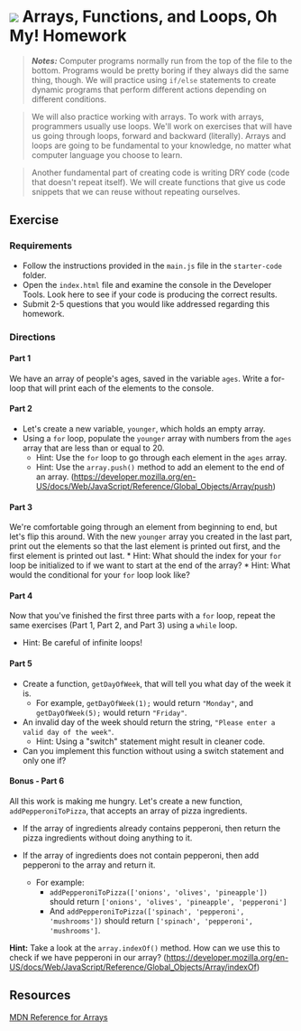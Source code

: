 # ![](https://ga-dash.s3.amazonaws.com/production/assets/logo-9f88ae6c9c3871690e33280fcf557f33.png) Arrays, Functions, and Loops, Oh My! Homework
>***Notes:*** Computer programs normally run from the top of the file to the bottom. Programs would be pretty boring if they always did the same thing, though. We will practice using `if/else` statements to create dynamic programs that perform different actions depending on different conditions.

> We will also practice working with arrays. To work with arrays, programmers usually use loops. We'll work on exercises that will have us going through loops, forward and backward (literally). Arrays and loops are going to be fundamental to your knowledge, no matter what computer language you choose to learn.

> Another fundamental part of creating code is writing DRY code (code that doesn't repeat itself). We will create functions that give us code snippets that we can reuse without repeating ourselves.

## Exercise

### Requirements
* Follow the instructions provided in the `main.js` file in the `starter-code` folder.
* Open the `index.html` file and examine the console in the Developer Tools. Look here to see if your code is producing the correct results.
* Submit 2-5 questions that you would like addressed regarding this homework.

### Directions

#### Part 1
We have an array of people's ages, saved in the variable `ages`.
	Write a for-loop that will print each of the elements to the console.

#### Part 2
* Let's create a new variable, `younger`, which holds an empty array.
* Using a `for` loop, populate the `younger` array with numbers from the `ages` array that are less than or equal to 20.
	* Hint: Use the `for` loop to go through each element in the `ages` array.
	* Hint: Use the `array.push()` method to add an element to the end of an array.
	(https://developer.mozilla.org/en-US/docs/Web/JavaScript/Reference/Global_Objects/Array/push)
  
#### Part 3
We're comfortable going through an element from beginning to end, but let's flip this around. With the new `younger` array you created in the last part, print out the elements so that the last element is printed out first, and the first element is printed out last.
	* Hint: What should the index for your `for` loop be initialized to if we want to start at the end of the array?
	* Hint: What would the conditional for your `for` loop look like?

#### Part 4
Now that you've finished the first three parts with a `for` loop, repeat the same exercises (Part 1, Part 2, and Part 3) using a `while` loop.

* Hint: Be careful of infinite loops!

#### Part 5
* Create a function, `getDayOfWeek`, that will tell you what day of the week it is.  
  * For example, `getDayOfWeek(1);` would return `"Monday"`, and `getDayOfWeek(5);` would return `"Friday"`.
* An invalid day of the week should return the string, `"Please enter a valid day of the week"`.
	* Hint: Using a "switch" statement might result in cleaner code.
* Can you implement this function without using a switch statement and only one if?
  
#### Bonus - Part 6
All this work is making me hungry. Let's create a new function, `addPepperoniToPizza`, that accepts an array of pizza ingredients. 

* If the array of ingredients already contains pepperoni, then return the pizza ingredients without doing anything to it.
* If the array of ingredients does not contain pepperoni, then add pepperoni to the array and return it.

	* For example: 
		* `addPepperoniToPizza(['onions', 'olives', 'pineapple'])` should return `['onions', 'olives', 'pineapple', 'pepperoni']`
		* And `addPepperoniToPizza(['spinach', 'pepperoni', 'mushrooms'])` should return `['spinach', 'pepperoni', 'mushrooms']`.

**Hint:** Take a look at the `array.indexOf()` method. How can we use this to check if we have pepperoni in our array?
	(https://developer.mozilla.org/en-US/docs/Web/JavaScript/Reference/Global_Objects/Array/indexOf)
  
## Resources
[MDN Reference for Arrays](https://developer.mozilla.org/en-US/docs/Web/JavaScript/Reference/Global_Objects/Array)
